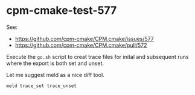 # cpm-cmake-test-577

See:
- https://github.com/cpm-cmake/CPM.cmake/issues/577
- https://github.com/cpm-cmake/CPM.cmake/pull/572

Execute the `go.sh` script to creat trace files for inital and subsequent runs where the export is both set and unset.

Let me suggest meld as a nice diff tool.

```bash
meld trace_set trace_unset
```
